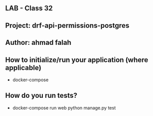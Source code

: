 ## LAB - Class 32
## Project: drf-api-permissions-postgres
## Author: ahmad falah

## How to initialize/run your application (where applicable)
* docker-compose
## How do you run tests?
* docker-compose run web python manage.py test